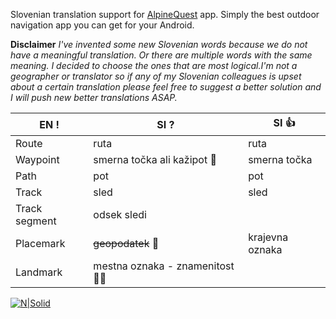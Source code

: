 Slovenian translation support for [AlpineQuest](https://www.alpinequest.net/) app. Simply the best outdoor navigation app you can get for your Android.


**Disclaimer**
*I've invented some new Slovenian words because we do not have a meaningful translation. Or there are multiple words with the same meaning. I decided to choose the ones that are most logical.I'm not a geographer or translator so if any of my Slovenian colleagues is upset about a certain translation please feel free to suggest a better solution and I will push new better translations ASAP.*

| EN ! | SI ? | SI 👍 |
| ----------- | ----------- | ----------- |
| Route | ruta | ruta    |
| Waypoint | smerna točka ali kažipot 🤔 |  smerna točka    |
| Path | pot|  pot    |
| Track | sled | sled  |
| Track segment | odsek sledi  |      |
| Placemark | ~~geopodatek~~ 🤷 |  krajevna oznaka   |
| Landmark | mestna oznaka - znamenitost 🤷‍♂️|      |


[![N|Solid](https://alpinequest.net/lib/tpl/mnml-blog/user/logo.jpg)](https://alpinequest.net/#don_t_wait_try_it_right_now)